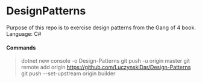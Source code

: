# DesignPatterns
Purpose of this repo is to exercise design patterns from the Gang of 4 book.
Language: C#

#### Commands
>dotnet new console -o Design-Patterns
>git push -u origin master
>git remote add origin https://github.com/LuczynskiDar/Design-Patterns
>git push --set-upstream origin builder